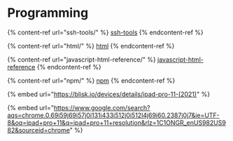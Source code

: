 # Programming

{% content-ref url="ssh-tools/" %}
[ssh-tools](ssh-tools/)
{% endcontent-ref %}

{% content-ref url="html/" %}
[html](html/)
{% endcontent-ref %}

{% content-ref url="javascript-html-reference/" %}
[javascript-html-reference](javascript-html-reference/)
{% endcontent-ref %}

{% content-ref url="npm/" %}
[npm](npm/)
{% endcontent-ref %}

{% embed url="https://blisk.io/devices/details/ipad-pro-11-(2021)" %}

{% embed url="https://www.google.com/search?aqs=chrome.0.69i59j69i57j0i131i433i512j0i512l4j69i60.2387j0j7&ie=UTF-8&oq=ipad+pro+11&q=ipad+pro+11+resolution&rlz=1C1ONGR_enUS982US982&sourceid=chrome" %}
